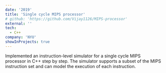```yaml
---
date: '2019'
title: 'Single cycle MIPS processor'
# github: 'https://github.com/Vijay1126/MIPS-processor'
external: ''
tech:
  - C++
company: 'NYU'
showInProjects: true
---
```


Implemented an instruction-level simulator for a single cycle MIPS processor
in C++ step by step. The simulator supports a subset of the MIPS instruction set and can model the execution of each instruction.
